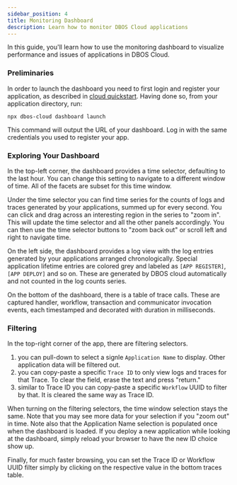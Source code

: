 ```yaml
---
sidebar_position: 4
title: Monitoring Dashboard
description: Learn how to monitor DBOS Cloud applications
---
```


In this guide, you'll learn how to use the monitoring dashboard to visualize performance and issues of applications in DBOS Cloud.

### Preliminaries

In order to launch the dashboard you need to first login and register your application, as described in [cloud quickstart](../getting-started/quickstart-cloud.md). Having done so, from your application directory, run:

```
npx dbos-cloud dashboard launch
```

This command will output the URL of your dashboard. Log in with the same credentials you used to register your app.

### Exploring Your Dashboard

In the top-left corner, the dashboard provides a time selector, defaulting to the last hour. You can change this setting to navigate to a different window of time. All of the facets are subset for this time window.

Under the time selector you can find time series for the counts of logs and traces generated by your applications, summed up for every second. You can click and drag across an interesting region in the series to "zoom in". This will update the time selector and all the other panels accordingly. You can then use the time selector buttons to "zoom back out" or scroll left and right to navigate time.

On the left side, the dashboard provides a log view with the log entries generated by your applications arranged chronologically. Special application lifetime entries are colored grey and labeled as `[APP REGISTER]`, `[APP DEPLOY]` and so on. These are generated by DBOS cloud automatically and not counted in the log counts series.

On the bottom of the dashboard, there is a table of trace calls. These are captured handler, workflow, transaction and communicator invocation events, each timestamped and decorated with duration in milliseconds.

### Filtering

In the top-right corner of the app, there are filtering selectors.
1. you can pull-down to select a signle `Application Name` to display. Other application data will be filtered out.
2. you can copy-paste a specific `Trace ID` to only view logs and traces for that Trace. To clear the field, erase the text and press "return."
3. similar to Trace ID you can copy-paste a specific `Workflow` UUID to filter by that. It is cleared the same way as Trace ID.

When turning on the filtering selectors, the time window selection stays the same. Note that you may see more data for your selection if you "zoom out" in time. Note also that the Application Name selection is populated once when the dashboard is loaded. If you deploy a new application while looking at the dashboard, simply reload your browser to have the new ID choice show up.

Finally, for much faster browsing, you can set the Trace ID or Workflow UUID filter simply by clicking on the respective value in the bottom traces table.